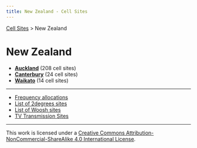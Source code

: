 ```yaml
---
title: New Zealand - Cell Sites
---
```


[Cell Sites](../) > New Zealand

# New Zealand

* **[Auckland](auk)** (208 cell sites)
* **[Canterbury](can)** (24 cell sites)
* **[Waikato](wko)** (14 cell sites)

---

* [Frequency allocations](frequency-allocations)
* [List of 2degrees sites](sites-2degrees)
* [List of Woosh sites](sites-woosh)
* [TV Transmission Sites](tv-transmission-sites)

---

This work is licensed under a [Creative Commons Attribution-NonCommercial-ShareAlike 4.0 International License](http://creativecommons.org/licenses/by-nc-sa/4.0/).
